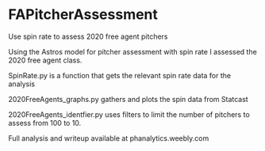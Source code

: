 # FAPitcherAssessment
Use spin rate to assess 2020 free agent pitchers

Using the Astros model for pitcher assessment with spin rate I assessed the 2020 free agent class.

SpinRate.py is a function that gets the relevant spin rate data for the analysis

2020FreeAgents_graphs.py gathers and plots the spin data from Statcast

2020FreeAgents_identfier.py uses filters to limit the number of pitchers to assess from 100 to 10.

Full analysis and writeup available at phanalytics.weebly.com
